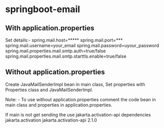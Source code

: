 # springboot-email

With application.properties
------------------------------
Set details:-
spring.mail.host=*****
spring.mail.port=***
spring.mail.username=your_email
spring.mail.password=uyour_password
spring.mail.properties.mail.smtp.auth=true/false
spring.mail.properties.mail.smtp.starttls.enable=true/false


Without application.properties
------------------------------
Create JavaMailSenderImpl bean in main class,
Set properties with Properties class and JavaMailSenderImpl.


Note: -
To use without application.properties comment the code bean in main class and properties in application.properties.

If main is not get sending the use jakarta.activation-api dependencies
<dependency>
    <groupId>jakarta.activation</groupId>
    <artifactId>jakarta.activation-api</artifactId>
    <version>2.1.0</version>
</dependency>


